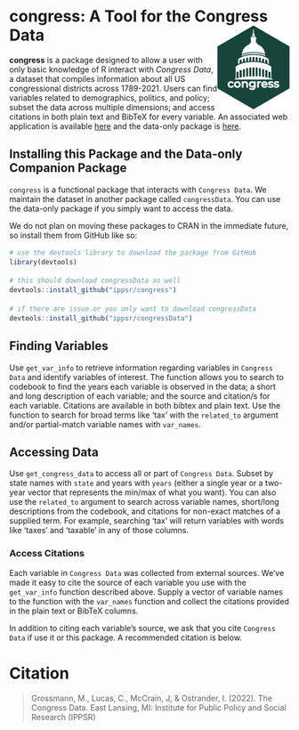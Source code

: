 
<!-- README.md is generated from README.Rmd. Please edit that file -->

# congress: A Tool for the Congress Data <img src="figures/congress.png" height="150" align="right"/>

**congress** is a package designed to allow a user with only basic
knowledge of R interact with *Congress Data*, a dataset that compiles
information about all US congressional districts across 1789-2021. Users
can find variables related to demographics, politics, and policy; subset
the data across multiple dimensions; and access citations in both plain
text and BibTeX for every variable. An associated web application is
available [here](https://congress.ippsr.msu.edu/congress/) and the
data-only package is [here](https://github.com/IPPSR/congressData).

## Installing this Package and the Data-only Companion Package

`congress` is a functional package that interacts with `Congress Data`.
We maintain the dataset in another package called `congressData`. You
can use the data-only package if you simply want to access the data.

We do not plan on moving these packages to CRAN in the immediate future,
so install them from GitHub like so:

``` r
# use the devtools library to download the package from GitHub
library(devtools)

# this should download congressData as well
devtools::install_github("ippsr/congress")

# if there are issue or you only want to download congressData
devtools::install_github("ippsr/congressData")
```

## Finding Variables

Use `get_var_info` to retrieve information regarding variables in
`Congress Data` and identify variables of interest. The function allows
you to search to codebook to find the years each variable is observed in
the data; a short and long description of each variable; and the source
and citation/s for each variable. Citations are available in both bibtex
and plain text. Use the function to search for broad terms like ‘tax’
with the `related_to` argument and/or partial-match variable names with
`var_names`.

## Accessing Data

Use `get_congress_data` to access all or part of `Congress Data`. Subset
by state names with `state` and years with `years` (either a single year
or a two-year vector that represents the min/max of what you want). You
can also use the `related_to` argument to search across variable names,
short/long descriptions from the codebook, and citations for non-exact
matches of a supplied term. For example, searching ‘tax’ will return
variables with words like ‘taxes’ and ‘taxable’ in any of those columns.

### Access Citations

Each variable in `Congress Data` was collected from external sources.
We’ve made it easy to cite the source of each variable you use with the
`get_var_info` function described above. Supply a vector of variable
names to the function with the `var_names` function and collect the
citations provided in the plain text or BibTeX columns.

In addition to citing each variable’s source, we ask that you cite
`Congress Data` if use it or this package. A recommended citation is
below.

# Citation

> Grossmann, M., Lucas, C., McCrain, J, & Ostrander, I. (2022). The
> Congress Data. East Lansing, MI: Institute for Public Policy and
> Social Research (IPPSR)
